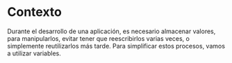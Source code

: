 # Contexto
Durante el desarrollo de una aplicación, es necesario almacenar valores, para manipularlos, evitar tener que reescribirlos varias veces, o simplemente reutilizarlos más tarde. Para simplificar estos procesos, vamos a utilizar variables.